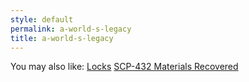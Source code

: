 ```yaml
---
style: default
permalink: a-world-s-legacy
title: a-world-s-legacy
---
```

You may also like:
[Locks](http://scp-wiki.net/locks)
[SCP-432 Materials Recovered](http://scp-wiki.net/materials-recovered)